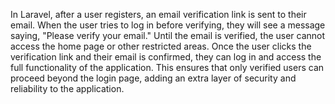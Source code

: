 In Laravel, after a user registers, an email verification link is sent to their email. When the user tries to log in before verifying, they will see a message saying, "Please verify your email." Until the email is verified, the user cannot access the home page or other restricted areas. Once the user clicks the verification link and their email is confirmed, they can log in and access the full functionality of the application. This ensures that only verified users can proceed beyond the login page, adding an extra layer of security and reliability to the application.
